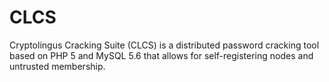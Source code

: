 CLCS
====

Cryptolingus Cracking Suite (CLCS) is a distributed password cracking tool based on PHP 5 and MySQL 5.6 that allows for self-registering nodes and untrusted membership.
